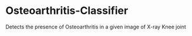 # Osteoarthritis-Classifier
Detects the presence of Osteoarthritis in a given image of X-ray Knee joint
